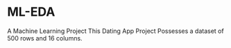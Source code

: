 # ML-EDA
A Machine Learning Project
This Dating App Project Possesses a dataset of 500 rows and 16 columns.